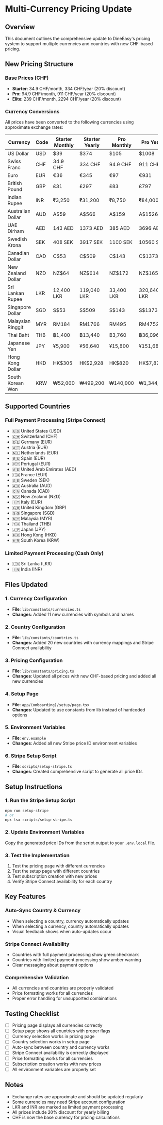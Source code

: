 # Multi-Currency Pricing Update

## Overview

This document outlines the comprehensive update to DineEasy's pricing system to support multiple currencies and countries with new CHF-based pricing.

## New Pricing Structure

### Base Prices (CHF)

- **Starter**: 34.9 CHF/month, 334 CHF/year (20% discount)
- **Pro**: 94.9 CHF/month, 911 CHF/year (20% discount)
- **Elite**: 239 CHF/month, 2294 CHF/year (20% discount)

### Currency Conversions

All prices have been converted to the following currencies using approximate exchange rates:

| Currency           | Code | Starter Monthly | Starter Yearly | Pro Monthly | Pro Yearly  | Elite Monthly | Elite Yearly |
| ------------------ | ---- | --------------- | -------------- | ----------- | ----------- | ------------- | ------------ |
| US Dollar          | USD  | $39             | $374           | $105        | $1008       | $265          | $2544        |
| Swiss Franc        | CHF  | 34.9 CHF        | 334 CHF        | 94.9 CHF    | 911 CHF     | 239 CHF       | 2294 CHF     |
| Euro               | EUR  | €36             | €345           | €97         | €931        | €245          | €2352        |
| British Pound      | GBP  | £31             | £297           | £83         | £797        | £210          | £2016        |
| Indian Rupee       | INR  | ₹3,250          | ₹31,200        | ₹8,750      | ₹84,000     | ₹22,000       | ₹211,200     |
| Australian Dollar  | AUD  | A$59            | A$566          | A$159       | A$1526      | A$399         | A$3830       |
| UAE Dirham         | AED  | 143 AED         | 1373 AED       | 385 AED     | 3696 AED    | 973 AED       | 9341 AED     |
| Swedish Krona      | SEK  | 408 SEK         | 3917 SEK       | 1100 SEK    | 10560 SEK   | 2770 SEK      | 26592 SEK    |
| Canadian Dollar    | CAD  | C$53            | C$509          | C$143       | C$1373      | C$360         | C$3456       |
| New Zealand Dollar | NZD  | NZ$64           | NZ$614         | NZ$172      | NZ$1651     | NZ$433        | NZ$4157      |
| Sri Lankan Rupee   | LKR  | 12,400 LKR      | 119,040 LKR    | 33,400 LKR  | 320,640 LKR | 84,000 LKR    | 806,400 LKR  |
| Singapore Dollar   | SGD  | S$53            | S$509          | S$143       | S$1373      | S$360         | S$3456       |
| Malaysian Ringgit  | MYR  | RM184           | RM1766         | RM495       | RM4752      | RM1245        | RM11952      |
| Thai Baht          | THB  | ฿1,400          | ฿13,440        | ฿3,760      | ฿36,096     | ฿9,470        | ฿90,912      |
| Japanese Yen       | JPY  | ¥5,900          | ¥56,640        | ¥15,800     | ¥151,680    | ¥39,800       | ¥382,080     |
| Hong Kong Dollar   | HKD  | HK$305          | HK$2,928       | HK$820      | HK$7,872    | HK$2,065      | HK$19,824    |
| South Korean Won   | KRW  | ₩52,000         | ₩499,200       | ₩140,000    | ₩1,344,000  | ₩352,000      | ₩3,379,200   |

## Supported Countries

### Full Payment Processing (Stripe Connect)

- 🇺🇸 United States (USD)
- 🇨🇭 Switzerland (CHF)
- 🇩🇪 Germany (EUR)
- 🇦🇹 Austria (EUR)
- 🇳🇱 Netherlands (EUR)
- 🇪🇸 Spain (EUR)
- 🇵🇹 Portugal (EUR)
- 🇦🇪 United Arab Emirates (AED)
- 🇫🇷 France (EUR)
- 🇸🇪 Sweden (SEK)
- 🇦🇺 Australia (AUD)
- 🇨🇦 Canada (CAD)
- 🇳🇿 New Zealand (NZD)
- 🇮🇹 Italy (EUR)
- 🇬🇧 United Kingdom (GBP)
- 🇸🇬 Singapore (SGD)
- 🇲🇾 Malaysia (MYR)
- 🇹🇭 Thailand (THB)
- 🇯🇵 Japan (JPY)
- 🇭🇰 Hong Kong (HKD)
- 🇰🇷 South Korea (KRW)

### Limited Payment Processing (Cash Only)

- 🇱🇰 Sri Lanka (LKR)
- 🇮🇳 India (INR)

## Files Updated

### 1. Currency Configuration

- **File**: `lib/constants/currencies.ts`
- **Changes**: Added 11 new currencies with symbols and names

### 2. Country Configuration

- **File**: `lib/constants/countries.ts`
- **Changes**: Added 20 new countries with currency mappings and Stripe Connect availability

### 3. Pricing Configuration

- **File**: `lib/constants/pricing.ts`
- **Changes**: Updated all prices with new CHF-based pricing and added all new currencies

### 4. Setup Page

- **File**: `app/(onboarding)/setup/page.tsx`
- **Changes**: Updated to use constants from lib instead of hardcoded options

### 5. Environment Variables

- **File**: `env.example`
- **Changes**: Added all new Stripe price ID environment variables

### 6. Stripe Setup Script

- **File**: `scripts/setup-stripe.ts`
- **Changes**: Created comprehensive script to generate all price IDs

## Setup Instructions

### 1. Run the Stripe Setup Script

```bash
npm run setup-stripe
# or
npx tsx scripts/setup-stripe.ts
```

### 2. Update Environment Variables

Copy the generated price IDs from the script output to your `.env.local` file.

### 3. Test the Implementation

1. Test the pricing page with different currencies
2. Test the setup page with different countries
3. Test subscription creation with new prices
4. Verify Stripe Connect availability for each country

## Key Features

### Auto-Sync Country & Currency

- When selecting a country, currency automatically updates
- When selecting a currency, country automatically updates
- Visual feedback shows when auto-updates occur

### Stripe Connect Availability

- Countries with full payment processing show green checkmark
- Countries with limited payment processing show amber warning
- Clear messaging about payment options

### Comprehensive Validation

- All currencies and countries are properly validated
- Price formatting works for all currencies
- Proper error handling for unsupported combinations

## Testing Checklist

- [ ] Pricing page displays all currencies correctly
- [ ] Setup page shows all countries with proper flags
- [ ] Currency selection works in pricing page
- [ ] Country selection works in setup page
- [ ] Auto-sync between country and currency works
- [ ] Stripe Connect availability is correctly displayed
- [ ] Price formatting works for all currencies
- [ ] Subscription creation works with new prices
- [ ] All environment variables are properly set

## Notes

- Exchange rates are approximate and should be updated regularly
- Some currencies may need Stripe account configuration
- LKR and INR are marked as limited payment processing
- All prices include 20% discount for yearly billing
- CHF is now the base currency for pricing calculations
